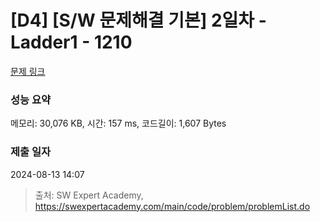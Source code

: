 # [D4] [S/W 문제해결 기본] 2일차 - Ladder1 - 1210 

[문제 링크](https://swexpertacademy.com/main/code/problem/problemDetail.do?contestProbId=AV14ABYKADACFAYh) 

### 성능 요약

메모리: 30,076 KB, 시간: 157 ms, 코드길이: 1,607 Bytes

### 제출 일자

2024-08-13 14:07



> 출처: SW Expert Academy, https://swexpertacademy.com/main/code/problem/problemList.do